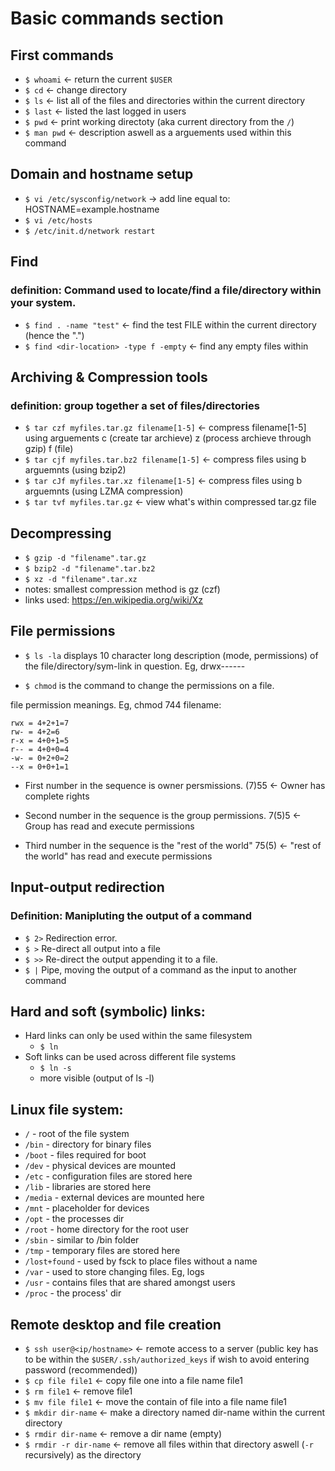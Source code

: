 # Basic commands section

## First commands

* `$ whoami` <- return the current `$USER`
* `$ cd` <- change directory
* `$ ls` <- list all of the files and directories within the current directory
* `$ last` <- listed the last logged in users
* `$ pwd` <- print working directoty (aka current directory from the `/`)
* `$ man pwd` <- description aswell as a arguements used within this command

## Domain and hostname setup

* ```$ vi /etc/sysconfig/network``` -> add line equal to: HOSTNAME=example.hostname
* ```$ vi /etc/hosts```
* ```$ /etc/init.d/network restart```

## Find

### definition: Command used to locate/find a file/directory within your system.

* ```$ find . -name "test"``` <- find the test FILE within the current directory (hence the ".")
* ```$ find <dir-location> -type f -empty``` <- find any empty files within <dir-location>

## Archiving & Compression tools

### definition: group together a set of files/directories

* ```$ tar czf myfiles.tar.gz filename[1-5]``` <- compress filename[1-5] using arguements c (create tar archieve) z (process archieve through gzip) f (file)
* ```$ tar cjf myfiles.tar.bz2 filename[1-5]``` <- compress files using b arguemnts (using bzip2)
* ```$ tar cJf myfiles.tar.xz filename[1-5]``` <- compress files using b arguemnts (using LZMA compression)
* ```$ tar tvf myfiles.tar.gz``` <- view what's within compressed tar.gz file

## Decompressing

* ```$ gzip -d "filename".tar.gz```
* ```$ bzip2 -d "filename".tar.bz2```
* ```$ xz -d "filename".tar.xz```
* notes: smallest compression method is gz (czf)
* links used: https://en.wikipedia.org/wiki/Xz

## File permissions

* ```$ ls -la``` displays 10 character long description (mode, permissions) of the file/directory/sym-link in question. Eg, drwx------

* ```$ chmod``` is the command to change the permissions on a file.

 file permission meanings. Eg, chmod 744 filename:

    rwx = 4+2+1=7
    rw- = 4+2=6
    r-x = 4+0+1=5
    r-- = 4+0+0=4
    -w- = 0+2+0=2
    --x = 0+0+1=1

* First number in the sequence is owner persmissions. (7)55 <- Owner has complete rights

* Second number in the sequence is the group permissions. 7(5)5 <- Group has read and execute permissions

* Third number in the sequence is the "rest of the world" 75(5) <- "rest of the world" has read and execute permissions

## Input-output redirection

### Definition: Manipluting the output of a command

* ```$ 2>``` Redirection error.
* ```$ >``` Re-direct all output into a file
* ```$ >>``` Re-direct the output appending it to a file.
* ```$ |``` Pipe, moving the output of a command as the input to another command

## Hard and soft (symbolic) links:

* Hard links can only be used within the same filesystem
  * ```$ ln```
* Soft links can be used across different file systems
  * ```$ ln -s```
  * more visible (output of ls -l)

## Linux file system:

* `/` - root of the file system
* `/bin` - directory for binary files
* `/boot` - files required for boot
* `/dev` - physical devices are mounted
* `/etc` - configuration files are stored here
* `/lib` - libraries are stored here
* `/media` - external devices are mounted here
* `/mnt` - placeholder for devices
* `/opt` - the processes dir
* `/root` - home directory for the root user
* `/sbin` - similar to /bin folder
* `/tmp` - temporary files are stored here
* `/lost+found` - used by fsck to place files without a name
* `/var` - used to store changing files. Eg, logs
* `/usr` - contains files that are shared amongst users
* `/proc` - the process' dir

## Remote desktop and file creation

* `$ ssh user@<ip/hostname>` <- remote access to a server (public key has to be within the `$USER/.ssh/authorized_keys` if wish to avoid entering password (recommended))
* `$ cp file file1` <- copy file one into a file name file1
* `$ rm file1` <- remove file1
* `$ mv file file1` <- move the contain of file into a file name file1
* `$ mkdir dir-name` <- make a directory named dir-name within the current directory
* `$ rmdir dir-name` <- remove a dir name (empty)
* `$ rmdir -r dir-name` <- remove all files within that directory aswell (`-r` recursively) as the directory
